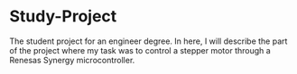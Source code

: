# Study-Project
The student project for an engineer degree. In here, I will describe the part of the project where my task was to control a stepper motor through a Renesas Synergy microcontroller.
